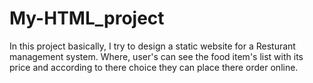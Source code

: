 # My-HTML_project
In this project basically, I try to design a static website for a Resturant management system. Where, user's can see the food item's list with its price and according to there choice they can place there order online.

